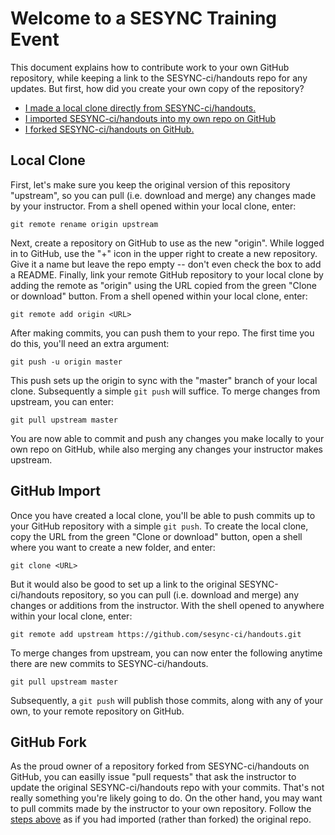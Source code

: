 # Welcome to a SESYNC Training Event

This document explains how to contribute work to your own GitHub repository, while keeping a link to the SESYNC-ci/handouts repo for any updates. But first, how did you create your own copy of the repository?

- [I made a local clone directly from SESYNC-ci/handouts.](#local-clone)
- [I imported SESYNC-ci/handouts into my own repo on GitHub](#github-import)
- [I forked SESYNC-ci/handouts on GitHub.](#github-fork)

## Local Clone

First, let's make sure you keep the original version of this repository "upstream", so you can pull (i.e. download and merge) any changes made by your instructor. From a shell opened within your local clone, enter:

    git remote rename origin upstream

Next, create a repository on GitHub to use as the new "origin". While logged in to GitHub, use the "+" icon in the upper right to create a new repository. Give it a name but leave the repo empty -- don't even check the box to add a README. Finally, link your remote GitHub repository to your local clone by adding the remote as "origin" using the URL copied from the green "Clone or download" button. From a shell opened within your local clone, enter:

    git remote add origin <URL>
	
After making commits, you can push them to your repo. The first time you do this, you'll need an extra argument:

    git push -u origin master
    
This push sets up the origin to sync with the "master" branch of your local clone. Subsequently a simple `git push` will suffice. To merge changes from upstream, you can enter:

    git pull upstream master
   
You are now able to commit and push any changes you make locally to your own repo on GitHub, while also merging any changes your instructor makes upstream.

## GitHub Import

Once you have created a local clone, you'll be able to push commits up to your GitHub repository with a simple `git push`. To create the local clone, copy the URL from the green "Clone or download" button, open a shell where you want to create a new folder, and enter:

    git clone <URL>

But it would also be good to set up a link to the original SESYNC-ci/handouts repository, so you can pull (i.e. download and merge) any changes or additions from the instructor. With the shell opened to anywhere within your local clone, enter:

    git remote add upstream https://github.com/sesync-ci/handouts.git
   
To merge changes from upstream, you can now enter the following anytime there are new commits to SESYNC-ci/handouts.

    git pull upstream master
   
Subsequently, a `git push` will publish those commits, along with any of your own, to your remote repository on GitHub.

## GitHub Fork

As the proud owner of a repository forked from SESYNC-ci/handouts on GitHub, you can easilly issue "pull requests" that ask the instructor to update the original SESYNC-ci/handouts repo with your commits. That's not really something you're likely going to do. On the other hand, you may want to pull commits made by the instructor to your own repository. Follow the [steps above](#github-import) as if you had imported (rather than forked) the original repo.
